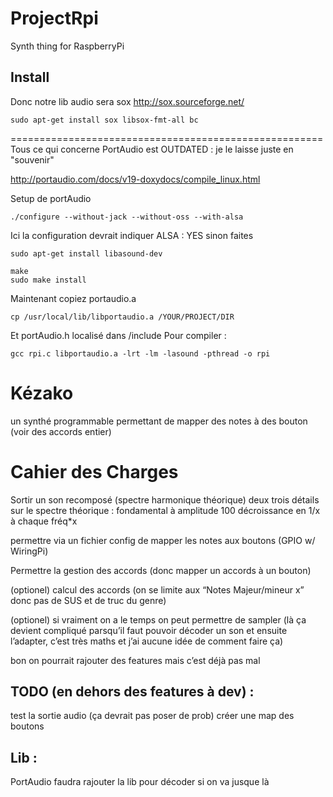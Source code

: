 # ProjectRpi
Synth thing for RaspberryPi

## Install

Donc notre lib audio sera sox http://sox.sourceforge.net/

    sudo apt-get install sox libsox-fmt-all bc

======================================================
Tous ce qui concerne PortAudio est OUTDATED : je le laisse juste en "souvenir"

http://portaudio.com/docs/v19-doxydocs/compile_linux.html

Setup de portAudio 

    ./configure --without-jack --without-oss --with-alsa

Ici la configuration devrait indiquer ALSA : YES sinon faites

    sudo apt-get install libasound-dev

    make
    sudo make install

Maintenant copiez portaudio.a

    cp /usr/local/lib/libportaudio.a /YOUR/PROJECT/DIR

Et portAudio.h localisé dans /include
Pour compiler :

    gcc rpi.c libportaudio.a -lrt -lm -lasound -pthread -o rpi

# Kézako

un synthé programmable permettant de mapper des notes à des bouton (voir des accords entier)

# Cahier des Charges

Sortir un son recomposé (spectre harmonique théorique)
deux trois détails sur le spectre théorique :
fondamental à amplitude 100
décroissance en 1/x à chaque fréq*x

permettre via un fichier config de mapper les notes aux boutons (GPIO w/ WiringPi)

 Permettre la gestion des accords (donc mapper un accords à un bouton)

(optionel) calcul des accords (on se limite aux “Notes Majeur/mineur x” donc pas de SUS et de truc du genre)

(optionel) si vraiment on a le temps on peut permettre de sampler (là ça devient compliqué parsqu’il faut pouvoir décoder un son et ensuite l’adapter, c’est très maths et j’ai aucune idée de comment faire ça)

bon on pourrait rajouter des features mais c’est déjà pas mal


## TODO (en dehors des features à dev) :
test la sortie audio (ça devrait pas poser de prob)
créer une map des boutons

## Lib :
PortAudio
faudra rajouter la lib pour décoder si on va jusque là

